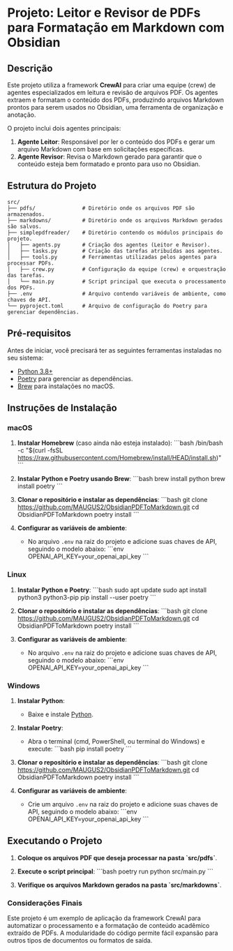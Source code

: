 # Projeto: Leitor e Revisor de PDFs para Formatação em Markdown com Obsidian

## Descrição

Este projeto utiliza a framework **CrewAI** para criar uma equipe (crew) de agentes especializados em leitura e revisão de arquivos PDF. Os agentes extraem e formatam o conteúdo dos PDFs, produzindo arquivos Markdown prontos para serem usados no Obsidian, uma ferramenta de organização e anotação.

O projeto inclui dois agentes principais:
1. **Agente Leitor**: Responsável por ler o conteúdo dos PDFs e gerar um arquivo Markdown com base em solicitações específicas.
2. **Agente Revisor**: Revisa o Markdown gerado para garantir que o conteúdo esteja bem formatado e pronto para uso no Obsidian.

## Estrutura do Projeto

```plaintext
src/
├── pdfs/               # Diretório onde os arquivos PDF são armazenados.
├── markdowns/          # Diretório onde os arquivos Markdown gerados são salvos.
├── simplepdfreader/    # Diretório contendo os módulos principais do projeto.
│   ├── agents.py       # Criação dos agentes (Leitor e Revisor).
│   ├── tasks.py        # Criação das tarefas atribuídas aos agentes.
│   ├── tools.py        # Ferramentas utilizadas pelos agentes para processar PDFs.
│   ├── crew.py         # Configuração da equipe (crew) e orquestração das tarefas.
│   └── main.py         # Script principal que executa o processamento dos PDFs.
├── .env                # Arquivo contendo variáveis de ambiente, como chaves de API.
└── pyproject.toml      # Arquivo de configuração do Poetry para gerenciar dependências.
```

## Pré-requisitos

Antes de iniciar, você precisará ter as seguintes ferramentas instaladas no seu sistema:

- [Python 3.8+](https://www.python.org/downloads/)
- [Poetry](https://python-poetry.org/docs/#installation) para gerenciar as dependências.
- [Brew](https://brew.sh/) para instalações no macOS.

## Instruções de Instalação

### macOS

1. **Instalar Homebrew** (caso ainda não esteja instalado):
    \`\`\`bash
    /bin/bash -c "$(curl -fsSL https://raw.githubusercontent.com/Homebrew/install/HEAD/install.sh)"
    \`\`\`

2. **Instalar Python e Poetry usando Brew**:
    \`\`\`bash
    brew install python
    brew install poetry
    \`\`\`

3. **Clonar o repositório e instalar as dependências**:
    \`\`\`bash
    git clone https://github.com/MAUGUS2/ObsidianPDFToMarkdown.git
    cd ObsidianPDFToMarkdown
    poetry install
    \`\`\`

4. **Configurar as variáveis de ambiente**:
    - No arquivo `.env` na raiz do projeto e adicione suas chaves de API, seguindo o modelo abaixo:
      \`\`\`env
      OPENAI_API_KEY=your_openai_api_key
      \`\`\`

### Linux

1. **Instalar Python e Poetry**:
    \`\`\`bash
    sudo apt update
    sudo apt install python3 python3-pip
    pip install --user poetry
    \`\`\`

2. **Clonar o repositório e instalar as dependências**:
    \`\`\`bash
    git clone https://github.com/MAUGUS2/ObsidianPDFToMarkdown.git
    cd ObsidianPDFToMarkdown
    poetry install
    \`\`\`

3. **Configurar as variáveis de ambiente**:
    - No arquivo `.env` na raiz do projeto e adicione suas chaves de API, seguindo o modelo abaixo:
      \`\`\`env
      OPENAI_API_KEY=your_openai_api_key
      \`\`\`

### Windows

1. **Instalar Python**:
    - Baixe e instale [Python](https://www.python.org/downloads/windows/).

2. **Instalar Poetry**:
    - Abra o terminal (cmd, PowerShell, ou terminal do Windows) e execute:
    \`\`\`bash
    pip install poetry
    \`\`\`

3. **Clonar o repositório e instalar as dependências**:
    \`\`\`bash
    git clone https://github.com/MAUGUS2/ObsidianPDFToMarkdown.git
    cd ObsidianPDFToMarkdown
    poetry install
    \`\`\`

4. **Configurar as variáveis de ambiente**:
    - Crie um arquivo `.env` na raiz do projeto e adicione suas chaves de API, seguindo o modelo abaixo:
      \`\`\`env
      OPENAI_API_KEY=your_openai_api_key
      \`\`\`

## Executando o Projeto

1. **Coloque os arquivos PDF que deseja processar na pasta \`src/pdfs\`**.

2. **Execute o script principal**:
    \`\`\`bash
    poetry run python src/main.py
    \`\`\`

3. **Verifique os arquivos Markdown gerados na pasta \`src/markdowns\`**.

### Considerações Finais

Este projeto é um exemplo de aplicação da framework CrewAI para automatizar o processamento e a formatação de conteúdo acadêmico extraído de PDFs. A modularidade do código permite fácil expansão para outros tipos de documentos ou formatos de saída.
